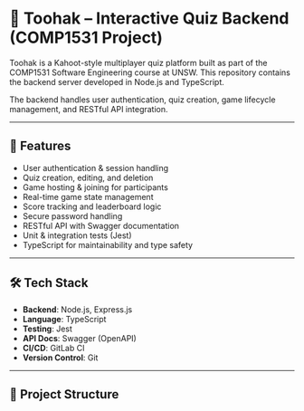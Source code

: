 # 🥜 Toohak – Interactive Quiz Backend (COMP1531 Project)

Toohak is a Kahoot-style multiplayer quiz platform built as part of the COMP1531 Software Engineering course at UNSW. This repository contains the backend server developed in Node.js and TypeScript.

The backend handles user authentication, quiz creation, game lifecycle management, and RESTful API integration.

---

## 🚀 Features

- User authentication & session handling
- Quiz creation, editing, and deletion
- Game hosting & joining for participants
- Real-time game state management
- Score tracking and leaderboard logic
- Secure password handling
- RESTful API with Swagger documentation
- Unit & integration tests (Jest)
- TypeScript for maintainability and type safety

---

## 🛠️ Tech Stack

- **Backend**: Node.js, Express.js
- **Language**: TypeScript
- **Testing**: Jest
- **API Docs**: Swagger (OpenAPI)
- **CI/CD**: GitLab CI
- **Version Control**: Git

---

## 📂 Project Structure

